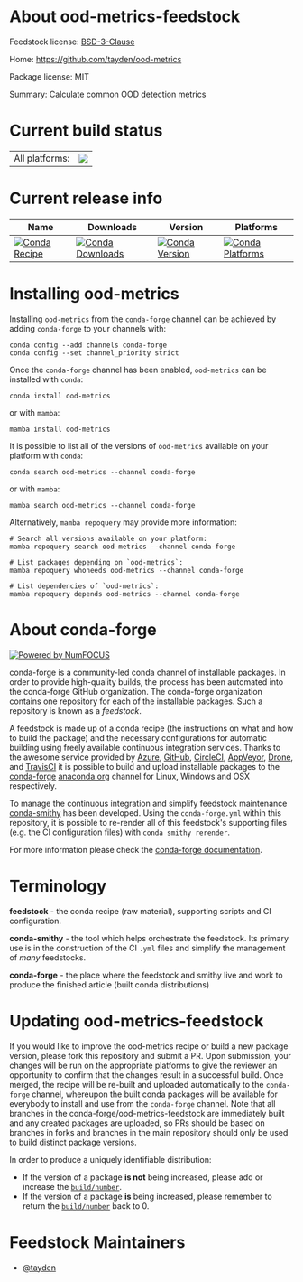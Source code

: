 About ood-metrics-feedstock
===========================

Feedstock license: [BSD-3-Clause](https://github.com/conda-forge/ood-metrics-feedstock/blob/main/LICENSE.txt)

Home: https://github.com/tayden/ood-metrics

Package license: MIT

Summary: Calculate common OOD detection metrics

Current build status
====================


<table><tr><td>All platforms:</td>
    <td>
      <a href="https://dev.azure.com/conda-forge/feedstock-builds/_build/latest?definitionId=18874&branchName=main">
        <img src="https://dev.azure.com/conda-forge/feedstock-builds/_apis/build/status/ood-metrics-feedstock?branchName=main">
      </a>
    </td>
  </tr>
</table>

Current release info
====================

| Name | Downloads | Version | Platforms |
| --- | --- | --- | --- |
| [![Conda Recipe](https://img.shields.io/badge/recipe-ood--metrics-green.svg)](https://anaconda.org/conda-forge/ood-metrics) | [![Conda Downloads](https://img.shields.io/conda/dn/conda-forge/ood-metrics.svg)](https://anaconda.org/conda-forge/ood-metrics) | [![Conda Version](https://img.shields.io/conda/vn/conda-forge/ood-metrics.svg)](https://anaconda.org/conda-forge/ood-metrics) | [![Conda Platforms](https://img.shields.io/conda/pn/conda-forge/ood-metrics.svg)](https://anaconda.org/conda-forge/ood-metrics) |

Installing ood-metrics
======================

Installing `ood-metrics` from the `conda-forge` channel can be achieved by adding `conda-forge` to your channels with:

```
conda config --add channels conda-forge
conda config --set channel_priority strict
```

Once the `conda-forge` channel has been enabled, `ood-metrics` can be installed with `conda`:

```
conda install ood-metrics
```

or with `mamba`:

```
mamba install ood-metrics
```

It is possible to list all of the versions of `ood-metrics` available on your platform with `conda`:

```
conda search ood-metrics --channel conda-forge
```

or with `mamba`:

```
mamba search ood-metrics --channel conda-forge
```

Alternatively, `mamba repoquery` may provide more information:

```
# Search all versions available on your platform:
mamba repoquery search ood-metrics --channel conda-forge

# List packages depending on `ood-metrics`:
mamba repoquery whoneeds ood-metrics --channel conda-forge

# List dependencies of `ood-metrics`:
mamba repoquery depends ood-metrics --channel conda-forge
```


About conda-forge
=================

[![Powered by
NumFOCUS](https://img.shields.io/badge/powered%20by-NumFOCUS-orange.svg?style=flat&colorA=E1523D&colorB=007D8A)](https://numfocus.org)

conda-forge is a community-led conda channel of installable packages.
In order to provide high-quality builds, the process has been automated into the
conda-forge GitHub organization. The conda-forge organization contains one repository
for each of the installable packages. Such a repository is known as a *feedstock*.

A feedstock is made up of a conda recipe (the instructions on what and how to build
the package) and the necessary configurations for automatic building using freely
available continuous integration services. Thanks to the awesome service provided by
[Azure](https://azure.microsoft.com/en-us/services/devops/), [GitHub](https://github.com/),
[CircleCI](https://circleci.com/), [AppVeyor](https://www.appveyor.com/),
[Drone](https://cloud.drone.io/welcome), and [TravisCI](https://travis-ci.com/)
it is possible to build and upload installable packages to the
[conda-forge](https://anaconda.org/conda-forge) [anaconda.org](https://anaconda.org/)
channel for Linux, Windows and OSX respectively.

To manage the continuous integration and simplify feedstock maintenance
[conda-smithy](https://github.com/conda-forge/conda-smithy) has been developed.
Using the ``conda-forge.yml`` within this repository, it is possible to re-render all of
this feedstock's supporting files (e.g. the CI configuration files) with ``conda smithy rerender``.

For more information please check the [conda-forge documentation](https://conda-forge.org/docs/).

Terminology
===========

**feedstock** - the conda recipe (raw material), supporting scripts and CI configuration.

**conda-smithy** - the tool which helps orchestrate the feedstock.
                   Its primary use is in the construction of the CI ``.yml`` files
                   and simplify the management of *many* feedstocks.

**conda-forge** - the place where the feedstock and smithy live and work to
                  produce the finished article (built conda distributions)


Updating ood-metrics-feedstock
==============================

If you would like to improve the ood-metrics recipe or build a new
package version, please fork this repository and submit a PR. Upon submission,
your changes will be run on the appropriate platforms to give the reviewer an
opportunity to confirm that the changes result in a successful build. Once
merged, the recipe will be re-built and uploaded automatically to the
`conda-forge` channel, whereupon the built conda packages will be available for
everybody to install and use from the `conda-forge` channel.
Note that all branches in the conda-forge/ood-metrics-feedstock are
immediately built and any created packages are uploaded, so PRs should be based
on branches in forks and branches in the main repository should only be used to
build distinct package versions.

In order to produce a uniquely identifiable distribution:
 * If the version of a package **is not** being increased, please add or increase
   the [``build/number``](https://docs.conda.io/projects/conda-build/en/latest/resources/define-metadata.html#build-number-and-string).
 * If the version of a package **is** being increased, please remember to return
   the [``build/number``](https://docs.conda.io/projects/conda-build/en/latest/resources/define-metadata.html#build-number-and-string)
   back to 0.

Feedstock Maintainers
=====================

* [@tayden](https://github.com/tayden/)

